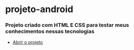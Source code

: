 <h1> projeto-android</h1>
<h3>Projeto criado com HTML E CSS para testar meus conhecimentos nessas tecnologias</h3>

<ul>
<li><a href="https://eduardofranciscone.github.io/projeto-android/">Abrir o projeto</a></li>
<ul>
